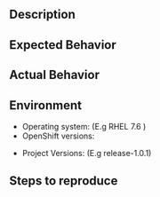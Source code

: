 ## Description
<!-- Add a brief and meaningful description. ( E.g the issue ` https://github.com/aerogear/ios-showcase-template/{}`) -->

## Expected Behavior
<!-- Describe the expected behaviour. -->

## Actual Behavior
<!-- Describe the current/actual behaviour. -->

## Environment

* Operating system: (E.g RHEL 7.6 )
* OpenShift versions:
<!-- Run the command `oc version` and add the result here. -->
* Project Versions: (E.g release-1.0.1)

## Steps to reproduce
<!-- Describe all steps and pre-requirements which are required to be performed in order to reproduce this scenario. ( E.g 1. Action, 2. Action ... ) -->
